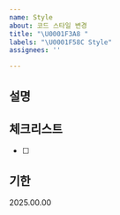 ```yaml
---
name: Style
about: 코드 스타일 변경
title: "\U0001F3A8 "
labels: "\U0001F58C️ Style"
assignees: ''

---
```


## 설명

## 체크리스트
- [ ] 

## 기한
2025.00.00
